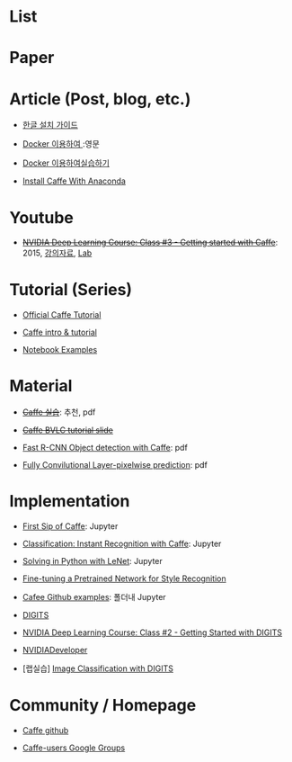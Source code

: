







# List

# Paper

# Article (Post, blog, etc.)

- [한글 설치 가이드](http://deeplearningstudy.github.io/doc_caffe_install_ubuntu1404.html)

- [Docker 이용하여 ](https://github.com/BVLC/caffe/tree/master/docker):영문

- [Docker 이용하여실습하기](https://gist.github.com/haje01/0fb6d63bf065c9831256)

- [Install Caffe With Anaconda](https://yangcha.github.io/Caffe-Conda/)

# Youtube 

- ~~[NVIDIA Deep Learning Course: Class #3 - Getting started with Caffe](https://www.youtube.com/watch?v=rvMVqPsXL10)~~: 2015, [강의자료](http://on-demand.gputechconf.com/gtc/2015/webinar/deep-learning-course/getting-started-with-caffe.pdf), [Lab](https://nvidia.qwiklab.com/focuses/preview/136)

# Tutorial (Series)

- [Official Caffe Tutorial](http://caffe.berkeleyvision.org/tutorial/)

- [Caffe intro & tutorial](http://caffe.berkeleyvision.org/)

- [Notebook Examples](http://caffe.berkeleyvision.org/#notebook-examples)


# Material 

- ~~[Caffe 실습](https://www.google.com/url?sa=t&rct=j&q=&esrc=s&source=web&cd=16&ved=0ahUKEwim-Imx6ZPVAhUK_IMKHdd5DoE4ChAWCEUwBQ&url=http%3A%2F%2Fwww.osia.or.kr%2Fboard%2Finclude%2Fdownload.php%3Fno%3D63%26db%3Ddata2%26fileno%3D2&usg=AFQjCNFiJIxJd9alitUREY5NdyuFqVc6Yw)~~: 추천, pdf

- ~~[Caffe BVLC tutorial slide](https://docs.google.com/presentation/d/1UeKXVgRvvxg9OUdh_UiC5G71UMscNPlvArsWER41PsU/edit#slide=id.gc2fcdcce7_216_0)~~

- [Fast R-CNN Object detection with Caffe](http://tutorial.caffe.berkeleyvision.org/caffe-cvpr15-detection.pdf): pdf

- [Fully Convilutional Layer-pixelwise prediction](http://tutorial.caffe.berkeleyvision.org/caffe-cvpr15-pixels.pdf): pdf

# Implementation 

- [First Sip of Caffe](http://nbviewer.jupyter.org/github/BVLC/caffe/blob/tutorial/examples/completed/00-caffe-intro.ipynb): Jupyter

- [Classification: Instant Recognition with Caffe](http://nbviewer.jupyter.org/github/BVLC/caffe/blob/master/examples/00-classification.ipynb): Jupyter

- [Solving in Python with LeNet](http://nbviewer.jupyter.org/github/BVLC/caffe/blob/master/examples/01-learning-lenet.ipynb): Jupyter

- [Fine-tuning a Pretrained Network for Style Recognition](http://nbviewer.jupyter.org/github/BVLC/caffe/blob/tutorial/examples/completed/03-fine-tuning.ipynb)

- [Cafee Github examples](https://github.com/BVLC/caffe/tree/master/examples): 폴더내 Jupyter 

- [DIGITS](https://github.com/NVIDIA/DIGITS)
- [NVIDIA Deep Learning Course: Class #2 - Getting Started with DIGITS](https://www.youtube.com/watch?v=jUiudfxjdr8)

- [NVIDIADeveloper](https://www.youtube.com/playlist?list=PL5B692fm6--tI-ijknnVZWbXU2H4JpSYe)

- [랩실습] [Image Classification with DIGITS](https://nvidia.qwiklab.com/focuses/1579)

# Community / Homepage

- [Caffe github](https://github.com/BVLC/caffe)

- [Caffe-users Google Groups](https://groups.google.com/forum/#!forum/caffe-users)
